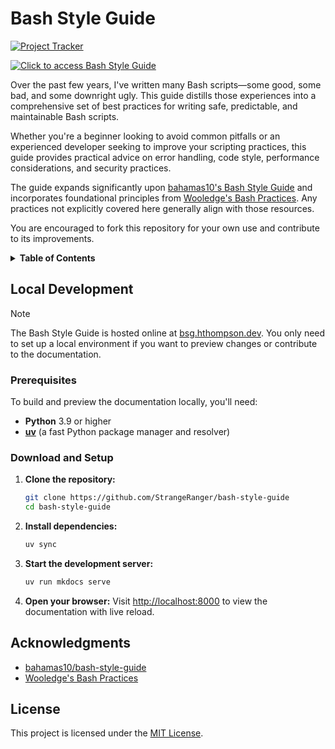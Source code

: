 # Bash Style Guide

[![Project Tracker](https://img.shields.io/badge/repo%20status-Project%20Tracker-lightgrey)](https://hthompson.dev/project-tracker#project-255784006)

[![Click to access Bash Style Guide](https://img.shields.io/badge/Click%20to%20access%20Bash%20Style%20Guide-blue?style=for-the-badge)](https://bsg.hthompson.dev)

Over the past few years, I've written many Bash scripts—some good, some bad, and some downright ugly. This guide distills those experiences into a comprehensive set of best practices for writing safe, predictable, and maintainable Bash scripts.

Whether you're a beginner looking to avoid common pitfalls or an experienced developer seeking to improve your scripting practices, this guide provides practical advice on error handling, code style, performance considerations, and security practices.

The guide expands significantly upon [bahamas10's Bash Style Guide](https://github.com/bahamas10/bash-style-guide) and incorporates foundational principles from [Wooledge's Bash Practices](http://mywiki.wooledge.org/BashGuide/Practices). Any practices not explicitly covered here generally align with those resources.

You are encouraged to fork this repository for your own use and contribute to its improvements.

<details>
<summary><strong>Table of Contents</strong></summary>

- [Bash Style Guide](#bash-style-guide)
  - [Local Development](#local-development)
    - [Prerequisites](#prerequisites)
    - [Download and Setup](#download-and-setup)
  - [Acknowledgments](#acknowledgments)
  - [License](#license)

</details>

## Local Development

> [!NOTE]
> The Bash Style Guide is hosted online at [bsg.hthompson.dev](https://bsg.hthompson.dev). You only need to set up a local environment if you want to preview changes or contribute to the documentation.

### Prerequisites

To build and preview the documentation locally, you'll need:

- **Python** 3.9 or higher
- **[uv](https://github.com/astral-sh/uv#installation)** (a fast Python package manager and resolver)

### Download and Setup

1. **Clone the repository:**
    ```bash
    git clone https://github.com/StrangeRanger/bash-style-guide
    cd bash-style-guide
    ```

2. **Install dependencies:**
   ```bash
   uv sync
   ```

3. **Start the development server:**
   ```bash
   uv run mkdocs serve
   ```

4. **Open your browser:**
   Visit [http://localhost:8000](http://localhost:8000) to view the documentation with live reload.

## Acknowledgments

- [bahamas10/bash-style-guide](https://github.com/bahamas10/bash-style-guide)
- [Wooledge's Bash Practices](http://mywiki.wooledge.org/BashGuide/Practices)

## License

This project is licensed under the [MIT License](LICENSE).
